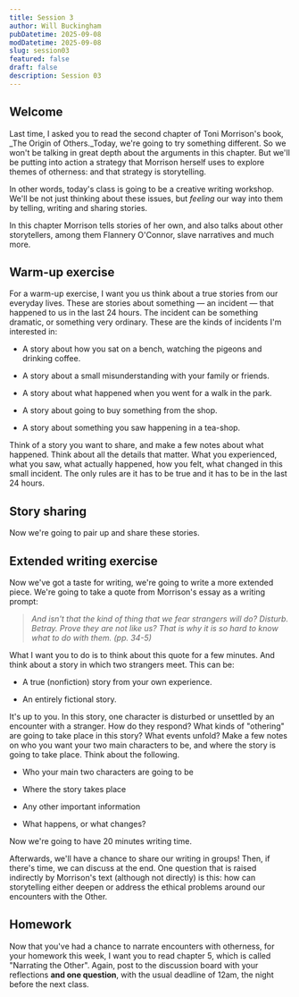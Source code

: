 ```yaml
---
title: Session 3
author: Will Buckingham
pubDatetime: 2025-09-08
modDatetime: 2025-09-08
slug: session03
featured: false
draft: false
description: Session 03
---
```

## **Welcome**

Last time, I asked you to read the second chapter of Toni Morrison's book, \_The Origin of Others.\_Today, we're going to try something different. So we won't be talking in great depth about the arguments in this chapter. But we'll be putting into action a strategy that Morrison herself uses to explore themes of otherness: and that strategy is storytelling.

In other words, today's class is going to be a creative writing workshop. We'll be not just thinking about these issues, but _feeling_ our way into them by telling, writing and sharing stories.

In this chapter Morrison tells stories of her own, and also talks about other storytellers, among them Flannery O'Connor, slave narratives and much more.

## **Warm-up exercise**

For a warm-up exercise, I want you us think about a true stories from our everyday lives. These are stories about something — an incident — that happened to us in the last 24 hours. The incident can be something dramatic, or something very ordinary. These are the kinds of incidents I'm interested in:

*   A story about how you sat on a bench, watching the pigeons and drinking coffee.
    
*   A story about a small misunderstanding with your family or friends.
    
*   A story about what happened when you went for a walk in the park.
    
*   A story about going to buy something from the shop.
    
*   A story about something you saw happening in a tea-shop.
    

Think of a story you want to share, and make a few notes about what happened. Think about all the details that matter. What you experienced, what you saw, what actually happened, how you felt, what changed in this small incident. The only rules are it has to be true and it has to be in the last 24 hours.

## **Story sharing**

Now we're going to pair up and share these stories.

## **Extended writing exercise**

Now we've got a taste for writing, we're going to write a more extended piece. We're going to take a quote from Morrison's essay as a writing prompt:

> _And isn't that the kind of thing that we fear strangers will do? Disturb. Betray. Prove they are not like us? That is why it is so hard to know what to do with them. (pp. 34-5)_

What I want you to do is to think about this quote for a few minutes. And think about a story in which two strangers meet. This can be:

*   A true (nonfiction) story from your own experience.
    
*   An entirely fictional story.
    

It's up to you. In this story, one character is disturbed or unsettled by an encounter with a stranger. How do they respond? What kinds of "othering" are going to take place in this story? What events unfold? Make a few notes on who you want your two main characters to be, and where the story is going to take place. Think about the following.

*   Who your main two characters are going to be
    
*   Where the story takes place
    
*   Any other important information
    
*   What happens, or what changes?
    

Now we're going to have 20 minutes writing time.

Afterwards, we'll have a chance to share our writing in groups! Then, if there's time, we can discuss at the end. One question that is raised indirectly by Morrison's text (although not directly) is this: how can storytelling either deepen or address the ethical problems around our encounters with the Other.

## **Homework**

Now that you've had a chance to narrate encounters with otherness, for your homework this week, I want you to read chapter 5, which is called "Narrating the Other". Again, post to the discussion board with your reflections **and one question**, with the usual deadline of 12am, the night before the next class.